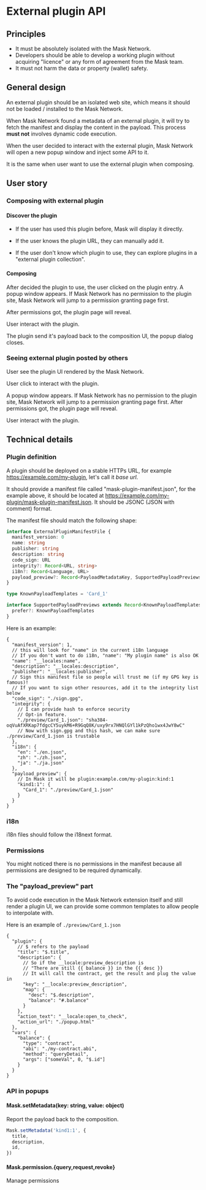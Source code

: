 # External plugin API

## Principles

- It must be absolutely isolated with the Mask Network.
- Developers should be able to develop a working plugin without acquiring "licence" or any form of agreement from the Mask team.
- It must not harm the data or property (wallet) safety.

## General design

An external plugin should be an isolated web site, which means it should not be loaded / installed to the Mask Network.

When Mask Network found a metadata of an external plugin,
it will try to fetch the manifest and display the content in the payload.
This process **must not** involves dynamic code execution.

When the user decided to interact with the external plugin,
Mask Network will open a new popup window and inject some API to it.

It is the same when user want to use the external plugin when composing.

## User story

### Composing with external plugin

#### Discover the plugin

- If the user has used this plugin before, Mask will display it directly.

- If the user knows the plugin URL, they can manually add it.

- If the user don't know which plugin to use, they can explore plugins in a "external plugin collection".

#### Composing

After decided the plugin to use, the user clicked on the plugin entry.
A popup window appears.
If Mask Network has no permission to the plugin site,
Mask Network will jump to a permission granting page first.

After permissions got, the plugin page will reveal.

User interact with the plugin.

The plugin send it's payload back to the composition UI, the popup dialog closes.

### Seeing external plugin posted by others

User see the plugin UI rendered by the Mask Network.

User click to interact with the plugin.

A popup window appears.
If Mask Network has no permission to the plugin site,
Mask Network will jump to a permission granting page first.
After permissions got, the plugin page will reveal.

User interact with the plugin.

## Technical details

### Plugin definition

A plugin should be deployed on a stable HTTPs URL, for example <https://example.com/my-plugin>, let's call it _base url_.

It should provide a manifest file called "mask-plugin-manifest.json", for the example above,
it should be located at <https://example.com/my-plugin/mask-plugin-manifest.json>.
It should be JSONC (JSON with comment) format.

The manifest file should match the following shape:

```typescript
interface ExternalPluginManifestFile {
  manifest_version: 0
  name: string
  publisher: string
  description: string
  code_sign: URL
  integrity?: Record<URL, string>
  i18n?: Record<Language, URL>
  payload_preview?: Record<PayloadMetadataKey, SupportedPayloadPreviews>
}

type KnownPayloadTemplates = 'Card_1'

interface SupportedPayloadPreviews extends Record<KnownPayloadTemplates, URL> {
  prefer?: KnownPayloadTemplates
}
```

Here is an example:

```jsonc
{
  "manifest_version": 1,
  // this will look for "name" in the current i18n language
  // If you don't want to do i18n, "name": "My plugin name" is also OK
  "name": "__locales:name",
  "description": "__locales:description",
  "publisher": "__locales:publisher",
  // Sign this manifest file so people will trust me (if my GPG key is famous)!
  // If you want to sign other resources, add it to the integrity list below
  "code_sign": "./sign.gpg",
  "integrity": {
    // I can provide hash to enforce security
    // Opt-in feature.
    "./preview/Card_1.json": "sha384-oqVuAfXRKap7fdgcCY5uykM6+R9GqQ8K/uxy9rx7HNQlGYl1kPzQho1wx4JwY8wC"
    // Now with sign.gpg and this hash, we can make sure ./preview/Card_1.json is trustable
  },
  "i18n": {
    "en": "./en.json",
    "zh": "./zh.json",
    "ja": "./ja.json"
  },
  "payload_preview": {
    // In Mask it will be plugin:example.com/my-plugin:kind:1
    "kind1:1": {
      "Card_1": "./preview/Card_1.json"
    }
  }
}
```

### i18n

i18n files should follow the i18next format.

### Permissions

You might noticed there is no permissions in the manifest because all permissions are designed to be required dynamically.

### The "payload_preview" part

To avoid code execution in the Mask Network extension itself and still render a plugin UI,
we can provide some common templates to allow people to interpolate with.

Here is an example of `./preview/Card_1.json`

```jsonc
{
  "plugin": {
    // $ refers to the payload
    "title": "$.title",
    "description": {
      // So if the __locale:preview_description is
      // "There are still {{ balance }} in the {{ desc }}
      // It will call the contract, get the result and plug the value in
      "key": "__locale:preview_description",
      "map": {
        "desc": "$.description",
        "balance": "#.balance"
      }
    },
    "action_text": "__locale:open_to_check",
    "action_url": "./popup.html"
  },
  "vars": {
    "balance": {
      "type": "contract",
      "abi": "./my-contract.abi",
      "method": "queryDetail",
      "args": ["someVal", 0, "$.id"]
    }
  }
}
```

### API in popups

#### Mask.setMetadata(key: string, value: object)

Report the payload back to the composition.

```typescript
Mask.setMetadata('kind1:1', {
  title,
  description,
  id,
})
```

#### Mask.permission.{query,request,revoke}

Manage permissions
